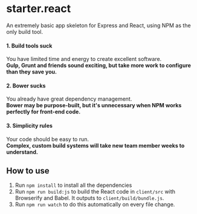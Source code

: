 # starter.react
An extremely basic app skeleton for Express and React, using NPM as the only build tool.

#### 1. Build tools suck
You have limited time and energy to create excellent software.
<br/>
**Gulp, Grunt and friends sound exciting, but take more work to configure than they save you.**

#### 2. Bower sucks
You already have great dependency management.
<br/>
**Bower may be purpose-built, but it's unnecessary when NPM works perfectly for front-end code.**

#### 3. Simplicity rules
Your code should be easy to run.
<br/>
**Complex, custom build systems will take new team member weeks to understand.**

## How to use

1. Run `npm install` to install all the dependencies
1. Run `npm run build:js` to build the React code in `client/src` with Browserify and Babel. It outputs to `client/build/bundle.js`.
1. Run `npm run watch` to do this automatically on every file change.
